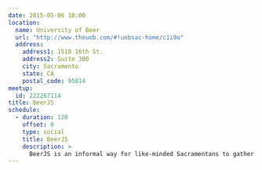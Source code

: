 ```yaml
---
date: 2015-05-06 18:00
location:
  name: University of Beer
  url: "http://www.theuob.com/#!uobsac-home/c1i0o"
  address:
    address1: 1510 16th St.
    address2: Suite 300
    city: Sacramento
    state: CA
    postal_code: 95814
meetup:
  id: 222267114
title: BeerJS
schedule:
  - duration: 120
    offset: 0
    type: social
    title: BeerJS
    description: >
      BeerJS is an informal way for like-minded Sacramentans to gather around and chat about Javascript over a nice, tasty, beverage.
---
```

